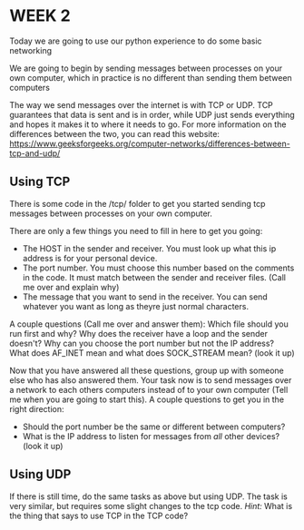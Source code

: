 # WEEK 2

Today we are going to use our python experience to do some basic networking

We are going to begin by sending messages between processes on your own computer, which in practice is no different than sending them between computers

The way we send messages over the internet is with TCP or UDP. TCP guarantees that data is sent and is in order, while UDP just sends everything and hopes it makes it to where it needs to go. For more information on the differences between the two, you can read this website: https://www.geeksforgeeks.org/computer-networks/differences-between-tcp-and-udp/

## Using TCP

There is some code in the /tcp/ folder to get you started sending tcp messages between processes on your own computer.

There are only a few things you need to fill in here to get you going:
- The HOST in the sender and receiver. You must look up what this ip address is for your personal device.
- The port number. You must choose this number based on the comments in the code. It must match between the sender and receiver files. (Call me over and explain why)
- The message that you want to send in the receiver. You can send whatever you want as long as theyre just normal characters.

A couple questions (Call me over and answer them):
Which file should you run first and why?
Why does the receiver have a loop and the sender doesn't?
Why can you choose the port number but not the IP address?
What does AF_INET mean and what does SOCK_STREAM mean? (look it up)

Now that you have answered all these questions, group up with someone else who has also answered them. Your task now is to send messages over a network to each others computers instead of to your own computer (Tell me when you are going to start this).
A couple questions to get you in the right direction:
- Should the port number be the same or different between computers?
- What is the IP address to listen for messages from _all_ other devices? (look it up)

## Using UDP

If there is still time, do the same tasks as above but using UDP. The task is very similar, but requires some slight changes to the tcp code. 
_Hint:_ What is the thing that says to use TCP in the TCP code?

